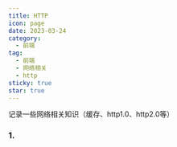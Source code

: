 ```yaml
---
title: HTTP
icon: page
date: 2023-03-24
category:
  - 前端
tag:
  - 前端
  - 网络相关
  - http
sticky: true
star: true
---
```


记录一些网络相关知识（缓存、http1.0、http2.0等）

<!-- more -->

### 1. 
